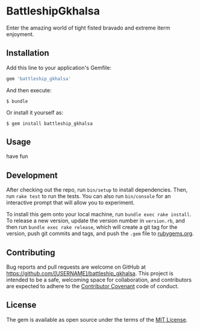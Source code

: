 # BattleshipGkhalsa

Enter the amazing world of tight fisted bravado and extreme iterm enjoyment.

## Installation

Add this line to your application's Gemfile:

```ruby
gem 'battleship_gkhalsa'
```

And then execute:

    $ bundle

Or install it yourself as:

    $ gem install battleship_gkhalsa

## Usage

have fun
## Development

After checking out the repo, run `bin/setup` to install dependencies. Then, run `rake test` to run the tests. You can also run `bin/console` for an interactive prompt that will allow you to experiment.

To install this gem onto your local machine, run `bundle exec rake install`. To release a new version, update the version number in `version.rb`, and then run `bundle exec rake release`, which will create a git tag for the version, push git commits and tags, and push the `.gem` file to [rubygems.org](https://rubygems.org).

## Contributing

Bug reports and pull requests are welcome on GitHub at https://github.com/[USERNAME]/battleship_gkhalsa. This project is intended to be a safe, welcoming space for collaboration, and contributors are expected to adhere to the [Contributor Covenant](http://contributor-covenant.org) code of conduct.


## License

The gem is available as open source under the terms of the [MIT License](http://opensource.org/licenses/MIT).
